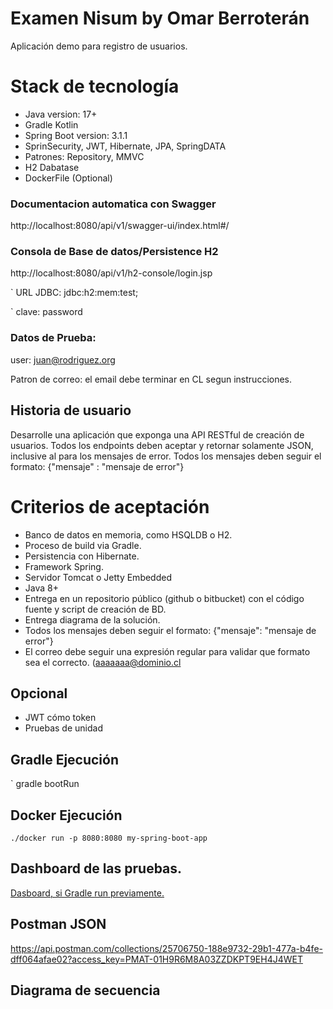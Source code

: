 # Examen Nisum by Omar Berroterán
Aplicación demo para registro de usuarios.

# Stack de tecnología
- Java version: 17+
- Gradle Kotlin
- Spring Boot version: 3.1.1
- SprinSecurity, JWT, Hibernate, JPA, SpringDATA
- Patrones: Repository, MMVC
- H2 Dabatase
- DockerFile (Optional)


### Documentacion automatica con  Swagger
http://localhost:8080/api/v1/swagger-ui/index.html#/


### Consola de Base de datos/Persistence H2

http://localhost:8080/api/v1/h2-console/login.jsp


` URL JDBC: jdbc:h2:mem:test;

` clave: password

### Datos de Prueba:
user: juan@rodriguez.org

Patron de correo:  el email debe terminar en CL segun instrucciones.


## Historia de usuario

Desarrolle una aplicación que exponga una API RESTful de creación de usuarios. Todos los endpoints deben aceptar y retornar solamente JSON, inclusive al para los mensajes de error. Todos los mensajes deben seguir el formato: {"mensaje" : "mensaje de error"}

# Criterios de aceptación
- Banco de datos en memoria, como HSQLDB o H2.
- Proceso de build via Gradle.
- Persistencia con Hibernate.
- Framework Spring.
- Servidor Tomcat o Jetty Embedded
- Java 8+
- Entrega en un repositorio público (github o bitbucket) con el código fuente y script de creación de BD.
- Entrega diagrama de la solución.
- Todos los mensajes deben seguir el formato:
  {"mensaje": "mensaje de error"}
- El correo debe seguir una expresión regular para validar que formato sea el correcto.
  (aaaaaaa@dominio.cl


## Opcional
- JWT cómo token
- Pruebas de unidad

## Gradle Ejecución
` gradle bootRun

## Docker Ejecución

` ./docker run -p 8080:8080 my-spring-boot-app `


## Dashboard de las pruebas.
[Dasboard, si Gradle run previamente.](file:///./build/reports/tests/test/index.html)

## Postman JSON
https://api.postman.com/collections/25706750-188e9732-29b1-477a-b4fe-dff064afae02?access_key=PMAT-01H9R6M8A03ZZDKPT9EH4J4WET

## Diagrama de secuencia

